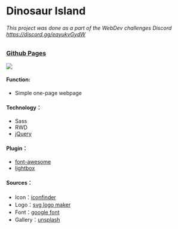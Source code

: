 # Dinosaur Island

###### This project was done as a part of the WebDev challenges Discord https://discord.gg/eayukvGydW

### [Github Pages](https://joyun25.github.io/amusement-park-single-page-website/)
![](https://i.imgur.com/ncw0xui.jpg)
#### Function:
- Simple one-page webpage
#### Technology：
- Sass
- RWD
- [jQuery](https://jquery.com/)
#### Plugin：
- [font-awesome](https://fontawesome.com/)
- [lightbox](https://lokeshdhakar.com/projects/lightbox2/)
#### Sources：
- Icon：[iconfinder](https://www.iconfinder.com/)
- Logo：[svg logo maker](https://svglogomaker.com/)
- Font：[google font](https://fonts.google.com/)
- Gallery：[unsplash](https://unsplash.com/)
